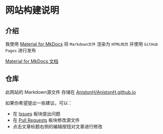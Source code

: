 # 网站构建说明

## 介绍

我使用 [Material for MkDocs](https://github.com/squidfunk/mkdocs-material) 将 `Markdown文件` 渲染为 `HTML网页` 并使用 `GitHub Pages` 进行发布

[Material for MkDocs 文档](https://squidfunk.github.io/mkdocs-material/)


## 仓库

此网站的 Markdown源文件 存储在 [AnistonH/AnistonH.github.io](https://github.com/AnistonH/AnistonH.github.io)

如果你希望提出一些建议，可以：

- 在 [Issues](https://github.com/AnistonH/AnistonH.github.io/issues) 板块提出问题
- 在 [Pull Requests](https://github.com/AnistonH/AnistonH.github.io/pulls) 板块修改源文件
- 点击文章标题右侧的编辑按钮对文章进行修改

